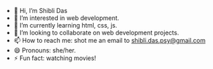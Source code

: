 - 👋 Hi, I’m Shibli Das
- 👀 I’m interested in web development.
- 🌱 I’m currently learning html, css, js.
- 💞️ I’m looking to collaborate on web development projects.
- 📫 How to reach me: shot me an email to shibli.das.psy@gmail.com
- 😄 Pronouns: she/her.
- ⚡ Fun fact: watching movies!

<!---
ShibliDas/ShibliDas is a ✨ special ✨ repository because its `README.md` (this file) appears on your GitHub profile.
You can click the Preview link to take a look at your changes.
--->
